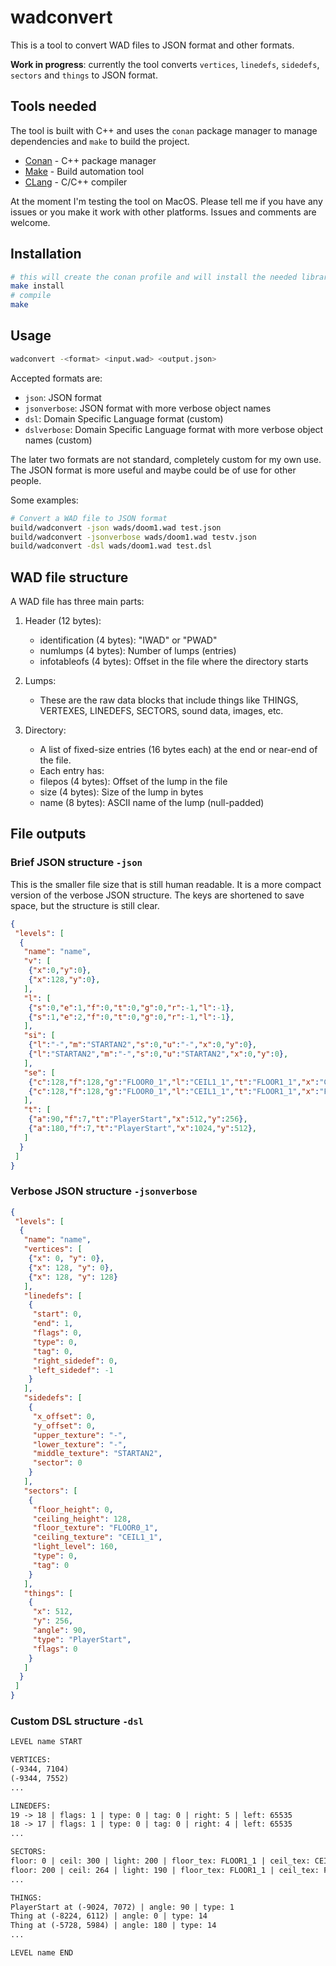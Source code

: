 
# wadconvert

This is a tool to convert WAD files to JSON format and other formats.

**Work in progress**: currently the tool converts `vertices`, `linedefs`, `sidedefs`, `sectors` and `things` to JSON format. 

## Tools needed

The tool is built with C++ and uses the `conan` package manager to manage dependencies and `make` to build the project.

- [Conan](https://conan.io/) - C++ package manager
- [Make](https://www.gnu.org/software/make/) - Build automation tool
- [CLang](https://clang.llvm.org/) - C/C++ compiler

At the moment I'm testing the tool on MacOS. Please tell me if you have any issues or you make it work with other platforms. Issues and comments are welcome.

## Installation

```bash
# this will create the conan profile and will install the needed libraries
make install
# compile
make
```

## Usage

```bash
wadconvert -<format> <input.wad> <output.json>
```

Accepted formats are:

- `json`: JSON format
- `jsonverbose`: JSON format with more verbose object names
- `dsl`: Domain Specific Language format (custom)
- `dslverbose`: Domain Specific Language format with more verbose object names (custom)

The later two formats are not standard, completely custom for my own use. The JSON format is more useful and maybe could be of use for other people.

Some examples:

```bash
# Convert a WAD file to JSON format
build/wadconvert -json wads/doom1.wad test.json
build/wadconvert -jsonverbose wads/doom1.wad testv.json
build/wadconvert -dsl wads/doom1.wad test.dsl
```

## WAD file structure

A WAD file has three main parts:

1. Header (12 bytes):
   - identification (4 bytes): "IWAD" or "PWAD"
   - numlumps (4 bytes): Number of lumps (entries)
   - infotableofs (4 bytes): Offset in the file where the directory starts

2. Lumps:
   - These are the raw data blocks that include things like THINGS, VERTEXES, LINEDEFS, SECTORS, sound data, images, etc.

3. Directory:
   - A list of fixed-size entries (16 bytes each) at the end or near-end of the file.
   - Each entry has:
   - filepos (4 bytes): Offset of the lump in the file
   - size (4 bytes): Size of the lump in bytes
   - name (8 bytes): ASCII name of the lump (null-padded)

## File outputs

### Brief JSON structure `-json`

This is the smaller file size that is still human readable. It is a more compact version of the verbose JSON structure. The keys are shortened to save space, but the structure is still clear.

```json
{
 "levels": [
  {
   "name": "name",
   "v": [
    {"x":0,"y":0},
    {"x":128,"y":0},
   ],
   "l": [
    {"s":0,"e":1,"f":0,"t":0,"g":0,"r":-1,"l":-1},
    {"s":1,"e":2,"f":0,"t":0,"g":0,"r":-1,"l":-1},
   ],
   "si": [
    {"l":"-","m":"STARTAN2","s":0,"u":"-","x":0,"y":0},
    {"l":"STARTAN2","m":"-","s":0,"u":"STARTAN2","x":0,"y":0},
   ],
   "se": [
    {"c":128,"f":128,"g":"FLOOR0_1","l":"CEIL1_1","t":"FLOOR1_1","x":"CEIL4_1","y":"FLAT14"},
    {"c":128,"f":128,"g":"FLOOR0_1","l":"CEIL1_1","t":"FLOOR1_1","x":"FLAT14","y":"FLAT14"},
   ],
   "t": [
    {"a":90,"f":7,"t":"PlayerStart","x":512,"y":256},
    {"a":180,"f":7,"t":"PlayerStart","x":1024,"y":512},
   ]
  }
 ]
}
```

### Verbose JSON structure `-jsonverbose`

```json
{
 "levels": [
  {
   "name": "name",
   "vertices": [
    {"x": 0, "y": 0},
    {"x": 128, "y": 0},
    {"x": 128, "y": 128}
   ],
   "linedefs": [
    {
     "start": 0,
     "end": 1,
     "flags": 0,
     "type": 0,
     "tag": 0,
     "right_sidedef": 0,
     "left_sidedef": -1
    }
   ],
   "sidedefs": [
    {
     "x_offset": 0,
     "y_offset": 0,
     "upper_texture": "-",
     "lower_texture": "-",
     "middle_texture": "STARTAN2",
     "sector": 0
    }
   ],
   "sectors": [
    {
     "floor_height": 0,
     "ceiling_height": 128,
     "floor_texture": "FLOOR0_1",
     "ceiling_texture": "CEIL1_1",
     "light_level": 160,
     "type": 0,
     "tag": 0
    }
   ],
   "things": [
    {
     "x": 512,
     "y": 256,
     "angle": 90,
     "type": "PlayerStart",
     "flags": 0
    }
   ]
  }
 ]
}
```

### Custom DSL structure `-dsl`

```txt
LEVEL name START

VERTICES:
(-9344, 7104)
(-9344, 7552)
...

LINEDEFS:
19 -> 18 | flags: 1 | type: 0 | tag: 0 | right: 5 | left: 65535
18 -> 17 | flags: 1 | type: 0 | tag: 0 | right: 4 | left: 65535
...

SECTORS:
floor: 0 | ceil: 300 | light: 200 | floor_tex: FLOOR1_1 | ceil_tex: CEIL4_1
floor: 200 | ceil: 264 | light: 190 | floor_tex: FLOOR1_1 | ceil_tex: FLAT14
...

THINGS:
PlayerStart at (-9024, 7072) | angle: 90 | type: 1
Thing at (-8224, 6112) | angle: 0 | type: 14
Thing at (-5728, 5984) | angle: 180 | type: 14
...

LEVEL name END

```

